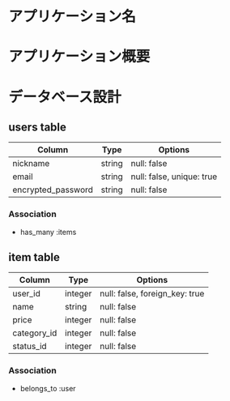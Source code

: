 # アプリケーション名

# アプリケーション概要

# データベース設計

## users table

|Column             |Type   |Options                   |
|-------------------|-------|--------------------------|
|nickname           |string |null: false               |
|email              |string |null: false, unique: true |
|encrypted_password |string |null: false               |

### Association

* has_many :items

## item table

|Column              |Type    |Options                        |
|--------------------|--------|-------------------------------|
|user_id             |integer |null: false, foreign_key: true |
|name                |string  |null: false                    |
|price               |integer |null: false                    |
|category_id         |integer |null: false                    |
|status_id           |integer |null: false                    |

### Association

* belongs_to :user